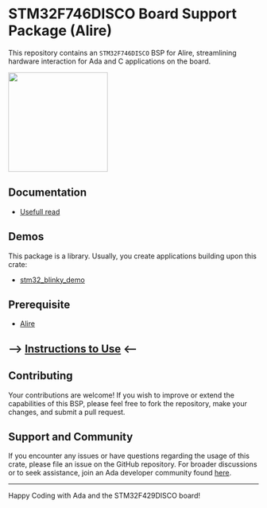 # STM32F746DISCO Board Support Package (Alire)

This repository contains an `STM32F746DISCO` BSP for Alire, streamlining hardware interaction for Ada and C applications on the board.

<img width="200px" src="https://github.com/GNAT-Academic-Program/stm32f746disco/assets/1427158/13bb141e-ffa8-40fa-b760-82fd3a368679">

## Documentation
- [Usefull read](https://github.com/GNAT-Academic-Program/stm32f746disco/blob/main/doc/um1907-discovery-kit-for-stm32f7-series-with-stm32f746ng-mcu-stmicroelectronics.pdf)

## Demos
This package is a library. Usually, you create applications building upon this crate:
- [stm32_blinky_demo](https://github.com/GNAT-Academic-Program/stm32_blinky_demo)

## Prerequisite

- [Alire](https://github.com/alire-project/alire/releases/tag/v1.2.2)

## --> [Instructions to Use](https://github.com/GNAT-Academic-Program#install-alire-an-ada-package-manager) <--

## Contributing

Your contributions are welcome! If you wish to improve or extend the capabilities of this BSP, please feel free to fork the repository, make your changes, and submit a pull request.

## Support and Community

If you encounter any issues or have questions regarding the usage of this crate, please file an issue on the GitHub repository. 
For broader discussions or to seek assistance, join an Ada developer community found [here](https://github.com/ohenley/awesome-ada?tab=readme-ov-file#community).

---

Happy Coding with Ada and the STM32F429DISCO board!
